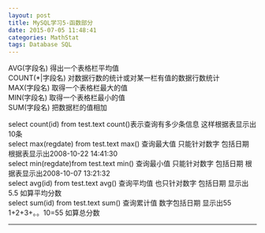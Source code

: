 ```yaml
---
layout: post
title: MySQL学习5-函数部分
date: 2015-07-05 11:48:41
categories: MathStat
tags: Database SQL
---
```


AVG(字段名) 得出一个表格栏平均值   
COUNT(*|字段名) 对数据行数的统计或对某一栏有值的数据行数统计   
MAX(字段名) 取得一个表格栏最大的值   
MIN(字段名) 取得一个表格栏最小的值   
SUM(字段名) 把数据栏的值相加   

select count(id) from test.text count()表示查询有多少条信息 这样根据表显示出10条   
select max(regdate) from test.text max() 查询最大值 只能针对数字 包括日期 根据表显示出2008-10-22 14:41:30   
select min(regdate)from test.text min() 查询最小值 只能针对数字 包括日期 根据表显示出2008-10-07 13:21:32   
select avg(id) from test.text   avg() 查询平均值 也只针对数字 包括日期 显示出5.5 如算平均分数   
select sum(id) from test.text   sum() 查询累计值 数字包括日期 显示出55 1+2+3+。。10=55 如算总分数   

---
